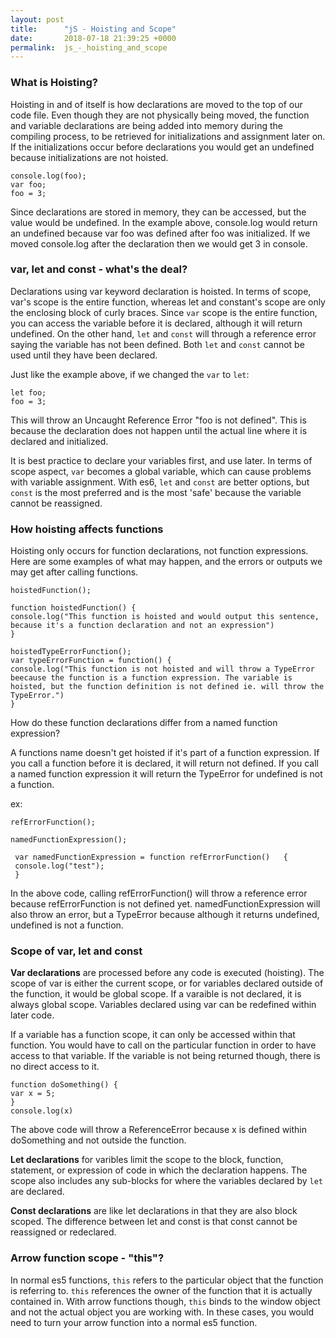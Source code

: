 ```yaml
---
layout: post
title:      "jS - Hoisting and Scope"
date:       2018-07-18 21:39:25 +0000
permalink:  js_-_hoisting_and_scope
---
```



### What is Hoisting?
Hoisting in and of itself is how declarations are moved to the top of our code file.  Even though they are not physically being moved, the function and variable declarations are being added into memory during the compiling process, to be retrieved for initializations and assignment later on.  If the initializations occur before declarations you would get an undefined because initializations are not hoisted.

```
console.log(foo);
var foo;
foo = 3;
```
Since declarations are stored in memory, they can be accessed, but the value would be undefined. In the example above, console.log would return an undefined because var foo was defined after foo was initialized.  If we moved console.log after the declaration then we would get 3 in console.

### var, let and const - what's the deal?
Declarations using var keyword declaration is hoisted. In terms of scope, var's scope is the entire function, whereas let and constant's scope are only the enclosing block of curly braces.  Since ```var``` scope is the entire function, you can access the variable before it is declared, although it will return undefined. On the other hand, ```let``` and ```const``` will through a reference error saying the variable has not been defined.  Both ```let``` and ```const``` cannot be used until they have been declared.

Just like the example above, if we changed the ```var``` to ```let```:
```console.log(foo);
let foo;
foo = 3;
```
This will throw an Uncaught Reference Error "foo is not defined". This is because the declaration does not happen until the actual line where it is declared and initialized.

It is best practice to declare your variables first, and use later. In terms of scope aspect, ```var``` becomes a global variable, which can cause problems with variable assignment.  With es6, ```let``` and ```const``` are better options, but ```const``` is the most preferred and is the most 'safe' because the variable cannot be reassigned.

### How hoisting affects functions
Hoisting only occurs for function declarations, not function expressions.  Here are some examples of what may happen, and the errors or outputs we may get after calling functions.

```
hoistedFunction();

function hoistedFunction() {
console.log("This function is hoisted and would output this sentence, because it's a function declaration and not an expression")
}

hoistedTypeErrorFunction();
var typeErrorFunction = function() {
console.log("This function is not hoisted and will throw a TypeError beecause the function is a function expression. The variable is hoisted, but the function definition is not defined ie. will throw the TypeError.")
}
```

How do these function declarations differ from a named function expression?

 A functions name doesn't get hoisted if it's part of a function expression. If you call a function before it is declared, it will return not defined. If you call a named function expression it will return the TypeError for undefined is not a function.
 
 ex:

```
refErrorFunction();
 
namedFunctionExpression(); 

 var namedFunctionExpression = function refErrorFunction()   {
 console.log("test");
 }
 ```
 In the above code, calling refErrorFunction() will throw a reference error because refErrorFunction is not defined yet.  namedFunctionExpression will also throw an error, but a TypeError because although it returns undefined, undefined is not a function.
 
### Scope of var, let and const

**Var declarations** are processed before any code is executed (hoisting). The scope of var is either the current scope, or for variables declared outside of the function, it would be global scope. If a varaible is not declared, it is always global scope.  Variables declared using var can be redefined within later code.

If a variable has a function scope, it can only be accessed within that function.   You would have to call on the particular function in order to have access to that variable.  If the variable is not being returned though, there is no direct access to it. 

```
function doSomething() {
var x = 5;
}					
console.log(x)
```
The above code will throw a ReferenceError because x is defined within doSomething and not outside the function.

**Let declarations** for varibles limit the scope to the block, function, statement, or expression of code in which the declaration happens.  The scope also includes any sub-blocks for where the variables declared by ```let``` are declared.

**Const declarations** are like let declarations in that they are also block scoped.  The difference between let and const is that const cannot be reassigned or redeclared.

### Arrow function scope - "this"?
In normal es5 functions, ```this``` refers to the particular object that the function is referring to.   ```this``` references the owner of the function that it is actually contained in.  With arrow functions though, ```this``` binds to the window object and not the actual object you are working with.  In these cases, you would need to turn your arrow function into a normal es5 function. 


